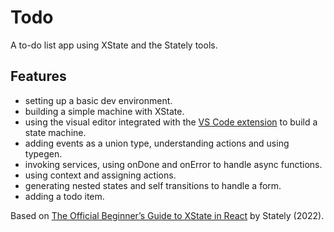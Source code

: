 # Todo

A to-do list app using XState and the Stately tools.

## Features

- setting up a basic dev environment.
- building a simple machine with XState.
- using the visual editor integrated with the [VS Code extension](https://marketplace.visualstudio.com/items?itemName=statelyai.stately-vscode) to build a state machine.
- adding events as a union type, understanding actions and using typegen.
- invoking services, using onDone and onError to handle async functions.
- using context and assigning actions.
- generating nested states and self transitions to handle a form.
- adding a todo item.

Based on [The Official Beginner’s Guide to XState in React](https://www.youtube.com/playlist?list=PLvWgkXBB3dd4ocSi17y1JmMmz7S5cV8vI) by Stately (2022).
